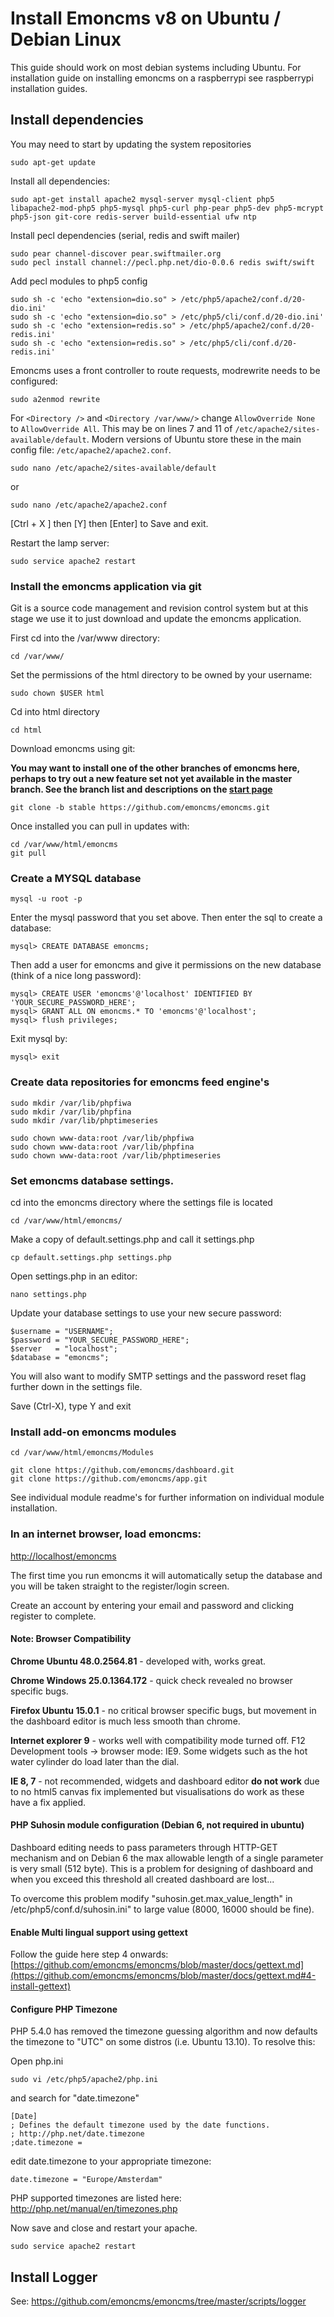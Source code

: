 # Install Emoncms v8 on Ubuntu / Debian Linux

This guide should work on most debian systems including Ubuntu. For installation guide on installing emoncms on a raspberrypi see raspberrypi installation guides.

## Install dependencies

You may need to start by updating the system repositories

    sudo apt-get update

Install all dependencies:

    sudo apt-get install apache2 mysql-server mysql-client php5 libapache2-mod-php5 php5-mysql php5-curl php-pear php5-dev php5-mcrypt php5-json git-core redis-server build-essential ufw ntp

Install pecl dependencies (serial, redis and swift mailer)

    sudo pear channel-discover pear.swiftmailer.org
    sudo pecl install channel://pecl.php.net/dio-0.0.6 redis swift/swift
    
Add pecl modules to php5 config
    
    sudo sh -c 'echo "extension=dio.so" > /etc/php5/apache2/conf.d/20-dio.ini'
    sudo sh -c 'echo "extension=dio.so" > /etc/php5/cli/conf.d/20-dio.ini'
    sudo sh -c 'echo "extension=redis.so" > /etc/php5/apache2/conf.d/20-redis.ini'
    sudo sh -c 'echo "extension=redis.so" > /etc/php5/cli/conf.d/20-redis.ini'

Emoncms uses a front controller to route requests, modrewrite needs to be configured:

    sudo a2enmod rewrite
    
For `<Directory />` and `<Directory /var/www/>` change `AllowOverride None` to `AllowOverride All`. This may be on lines 7 and 11 of `/etc/apache2/sites-available/default`. Modern versions of Ubuntu store these in the main config file: `/etc/apache2/apache2.conf`.
    
    sudo nano /etc/apache2/sites-available/default
    
or

    sudo nano /etc/apache2/apache2.conf

[Ctrl + X ] then [Y] then [Enter] to Save and exit.

Restart the lamp server:

    sudo service apache2 restart
    
### Install the emoncms application via git

Git is a source code management and revision control system but at this stage we use it to just download and update the emoncms application.

First cd into the /var/www directory:

    cd /var/www/

Set the permissions of the html directory to be owned by your username:

    sudo chown $USER html

Cd into html directory

    cd html

Download emoncms using git:

**You may want to install one of the other branches of emoncms here, perhaps to try out a new feature set not yet available in the master branch. See the branch list and descriptions on the [start page](https://github.com/emoncms/emoncms)**

    git clone -b stable https://github.com/emoncms/emoncms.git
    
Once installed you can pull in updates with:

    cd /var/www/html/emoncms
    git pull
    
### Create a MYSQL database

    mysql -u root -p

Enter the mysql password that you set above.
Then enter the sql to create a database:

    mysql> CREATE DATABASE emoncms;
    
Then add a user for emoncms and give it permissions on the new database (think of a nice long password):

    mysql> CREATE USER 'emoncms'@'localhost' IDENTIFIED BY 'YOUR_SECURE_PASSWORD_HERE';
    mysql> GRANT ALL ON emoncms.* TO 'emoncms'@'localhost';
    mysql> flush privileges;

Exit mysql by:

    mysql> exit
    
### Create data repositories for emoncms feed engine's

    sudo mkdir /var/lib/phpfiwa
    sudo mkdir /var/lib/phpfina
    sudo mkdir /var/lib/phptimeseries

    sudo chown www-data:root /var/lib/phpfiwa
    sudo chown www-data:root /var/lib/phpfina
    sudo chown www-data:root /var/lib/phptimeseries

### Set emoncms database settings.

cd into the emoncms directory where the settings file is located

    cd /var/www/html/emoncms/

Make a copy of default.settings.php and call it settings.php

    cp default.settings.php settings.php

Open settings.php in an editor:

    nano settings.php

Update your database settings to use your new secure password:

    $username = "USERNAME";
    $password = "YOUR_SECURE_PASSWORD_HERE";
    $server   = "localhost";
    $database = "emoncms";
    
You will also want to modify SMTP settings and the password reset flag further down in the settings file.

Save (Ctrl-X), type Y and exit

### Install add-on emoncms modules
    
    cd /var/www/html/emoncms/Modules
    
    git clone https://github.com/emoncms/dashboard.git
    git clone https://github.com/emoncms/app.git
 
See individual module readme's for further information on individual module installation.

### In an internet browser, load emoncms:

[http://localhost/emoncms](http://localhost/emoncms)

The first time you run emoncms it will automatically setup the database and you will be taken straight to the register/login screen. 

Create an account by entering your email and password and clicking register to complete.

#### Note: Browser Compatibility

**Chrome Ubuntu 48.0.2564.81** - developed with, works great.

**Chrome Windows 25.0.1364.172** - quick check revealed no browser specific bugs.

**Firefox Ubuntu 15.0.1** - no critical browser specific bugs, but movement in the dashboard editor is much less smooth than chrome.

**Internet explorer 9** - works well with compatibility mode turned off. F12 Development tools -> browser mode: IE9. Some widgets such as the hot water cylinder do load later than the dial.

**IE 8, 7** - not recommended, widgets and dashboard editor <b>do not work</b> due to no html5 canvas fix implemented but visualisations do work as these have a fix applied.

#### PHP Suhosin module configuration (Debian 6, not required in ubuntu)

Dashboard editing needs to pass parameters through HTTP-GET mechanism and on Debian 6 the max
allowable length of a single parameter is very small (512 byte). This is a problem for designing of dashboard
and when you exceed this threshold all created dashboard are lost...

To overcome this problem modify "suhosin.get.max_value_length" in /etc/php5/conf.d/suhosin.ini" to large
value (8000, 16000 should be fine).

#### Enable Multi lingual support using gettext

Follow the guide here step 4 onwards: [https://github.com/emoncms/emoncms/blob/master/docs/gettext.md](https://github.com/emoncms/emoncms/blob/master/docs/gettext.md#4-install-gettext)

#### Configure PHP Timezone

PHP 5.4.0 has removed the timezone guessing algorithm and now defaults the timezone to "UTC" on some distros (i.e. Ubuntu 13.10). To resolve this:

Open php.ini

    sudo vi /etc/php5/apache2/php.ini

and search for "date.timezone"

    [Date]
    ; Defines the default timezone used by the date functions.
    ; http://php.net/date.timezone
    ;date.timezone =

edit date.timezone to your appropriate timezone:

    date.timezone = "Europe/Amsterdam"
    
PHP supported timezones are listed here: http://php.net/manual/en/timezones.php

Now save and close and restart your apache.

    sudo service apache2 restart
    
## Install Logger

   See: https://github.com/emoncms/emoncms/tree/master/scripts/logger
